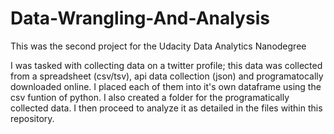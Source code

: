 # Data-Wrangling-And-Analysis

This was the second project for the Udacity Data Analytics Nanodegree

I was tasked with collecting data on a twitter profile; this data was collected from a spreadsheet (csv/tsv), api data collection (json) and programatocally downloaded online. I placed each of them into it's own dataframe using the csv funtion of python. I also created a folder for the programatically collected data. I then proceed to analyze it as detailed in the files within this repository.
